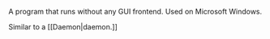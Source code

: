 A program that runs without any GUI frontend. Used on Microsoft Windows.

Similar to a [[Daemon|daemon.]]